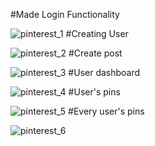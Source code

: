       
#Made Login Functionality

![pinterest_1](https://github.com/Tejws/Pinterest/assets/154742112/ac994eae-9f42-4c97-bd48-a0d788983da3)
#Creating User

![pinterest_2](https://github.com/Tejws/Pinterest/assets/154742112/267ceef0-0d35-494a-8b88-41e1699b59e0)
#Create post

![pinterest_3](https://github.com/Tejws/Pinterest/assets/154742112/062dbae0-e49f-4392-8a1e-8961b94111b6)
#User dashboard

![pinterest_4](https://github.com/Tejws/Pinterest/assets/154742112/3410234e-695a-4517-ae08-750be25e0e75)
#User's pins

![pinterest_5](https://github.com/Tejws/Pinterest/assets/154742112/37f75859-7cb5-4f9d-a30e-d930d41a9149)
#Every user's pins

![pinterest_6](https://github.com/Tejws/Pinterest/assets/154742112/587d6e06-8284-4528-9b1f-f948e8802ae7)
 
 
